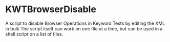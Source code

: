 # KWTBrowserDisable
A script to disable Browser Operations in Keyword Tests by editing the XML in bulk
The script itself can work on one file at a time, but can be used in a shell script on a list of files. 